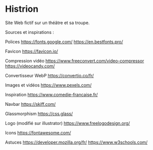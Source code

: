 # Histrion

Site Web fictif sur un théâtre et sa troupe.

Sources et inspirations :

Polices https://fonts.google.com/ https://en.bestfonts.pro/

Favicon https://favicon.io/

Compression vidéo https://www.freeconvert.com/video-compressor https://videocandy.com/

Convertisseur WebP https://convertio.co/fr/

Images et vidéos https://www.pexels.com/

Inspiration https://www.comedie-francaise.fr/

Navbar https://skiff.com/

Glassmorphism https://css.glass/

Logo (modifié sur illustrator) https://www.freelogodesign.org/

Icons https://fontawesome.com/

Astuces https://developer.mozilla.org/fr/
https://www.w3schools.com/

